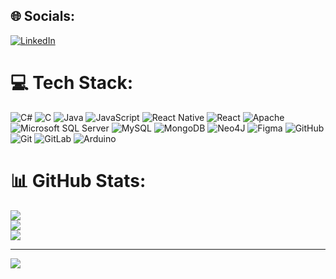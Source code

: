 ## 🌐 Socials:
[![LinkedIn](https://img.shields.io/badge/LinkedIn-0A66C2?style=for-the-badge&logo=linkedin&logoColor=white)](https://linkedin.com/in/arda-can-uysal)

# 💻 Tech Stack:
![C#](https://img.shields.io/badge/C%23-%23239120.svg?style=for-the-badge&logo=c-sharp&logoColor=white)
![C](https://img.shields.io/badge/C-%2300599C.svg?style=for-the-badge&logo=c&logoColor=white)
![Java](https://img.shields.io/badge/Java-%23ED8B00.svg?style=for-the-badge&logo=java&logoColor=white)
![JavaScript](https://img.shields.io/badge/JavaScript-%23F7DF1E.svg?style=for-the-badge&logo=javascript&logoColor=black)
![React Native](https://img.shields.io/badge/React_Native-%2361DAFB.svg?style=for-the-badge&logo=react&logoColor=black)
![React](https://img.shields.io/badge/React-%2361DAFB.svg?style=for-the-badge&logo=react&logoColor=black)
![Apache](https://img.shields.io/badge/Apache-%23D22128.svg?style=for-the-badge&logo=apache&logoColor=white)
![Microsoft SQL Server](https://img.shields.io/badge/Microsoft_SQL_Server-%23CC2927.svg?style=for-the-badge&logo=microsoft-sql-server&logoColor=white)
![MySQL](https://img.shields.io/badge/MySQL-%2300f.svg?style=for-the-badge&logo=mysql&logoColor=white)
![MongoDB](https://img.shields.io/badge/MongoDB-%234ea94b.svg?style=for-the-badge&logo=mongodb&logoColor=white)
![Neo4J](https://img.shields.io/badge/Neo4j-%2300919F.svg?style=for-the-badge&logo=neo4j&logoColor=white)
![Figma](https://img.shields.io/badge/Figma-%23F24E1E.svg?style=for-the-badge&logo=figma&logoColor=white)
![GitHub](https://img.shields.io/badge/GitHub-%23121011.svg?style=for-the-badge&logo=github&logoColor=white)
![Git](https://img.shields.io/badge/Git-%23F05033.svg?style=for-the-badge&logo=git&logoColor=white)
![GitLab](https://img.shields.io/badge/GitLab-%23181717.svg?style=for-the-badge&logo=gitlab&logoColor=white)
![Arduino](https://img.shields.io/badge/Arduino-%2300979D.svg?style=for-the-badge&logo=arduino&logoColor=white)

# 📊 GitHub Stats:
![](https://github-readme-stats.vercel.app/api?username=Ardacanuysal&theme=vue-dark&hide_border=false&include_all_commits=true&count_private=true)<br/>
![](https://github-readme-streak-stats.herokuapp.com/?user=Ardacanuysal&theme=vue-dark&hide_border=false)<br/>
![](https://github-readme-stats.vercel.app/api/top-langs/?username=Ardacanuysal&theme=vue-dark&hide_border=false&include_all_commits=true&count_private=true&layout=compact)

---
![](https://visitcount.itsvg.in)

<!-- Proudly created with GPRM ( https://gprm.itsvg.in ) -->
